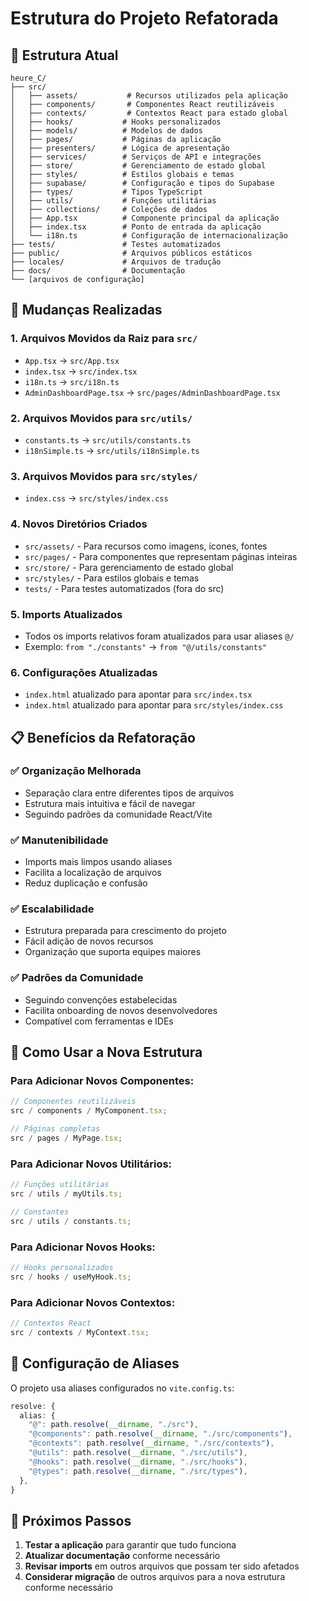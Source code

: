 # Estrutura do Projeto Refatorada

## 📁 Estrutura Atual

```
heure_C/
├── src/
│   ├── assets/           # Recursos utilizados pela aplicação
│   ├── components/       # Componentes React reutilizáveis
│   ├── contexts/         # Contextos React para estado global
│   ├── hooks/           # Hooks personalizados
│   ├── models/          # Modelos de dados
│   ├── pages/           # Páginas da aplicação
│   ├── presenters/      # Lógica de apresentação
│   ├── services/        # Serviços de API e integrações
│   ├── store/           # Gerenciamento de estado global
│   ├── styles/          # Estilos globais e temas
│   ├── supabase/        # Configuração e tipos do Supabase
│   ├── types/           # Tipos TypeScript
│   ├── utils/           # Funções utilitárias
│   ├── collections/     # Coleções de dados
│   ├── App.tsx          # Componente principal da aplicação
│   ├── index.tsx        # Ponto de entrada da aplicação
│   └── i18n.ts          # Configuração de internacionalização
├── tests/               # Testes automatizados
├── public/              # Arquivos públicos estáticos
├── locales/             # Arquivos de tradução
├── docs/                # Documentação
└── [arquivos de configuração]
```

## 🔄 Mudanças Realizadas

### 1. **Arquivos Movidos da Raiz para `src/`**

- `App.tsx` → `src/App.tsx`
- `index.tsx` → `src/index.tsx`
- `i18n.ts` → `src/i18n.ts`
- `AdminDashboardPage.tsx` → `src/pages/AdminDashboardPage.tsx`

### 2. **Arquivos Movidos para `src/utils/`**

- `constants.ts` → `src/utils/constants.ts`
- `i18nSimple.ts` → `src/utils/i18nSimple.ts`

### 3. **Arquivos Movidos para `src/styles/`**

- `index.css` → `src/styles/index.css`

### 4. **Novos Diretórios Criados**

- `src/assets/` - Para recursos como imagens, ícones, fontes
- `src/pages/` - Para componentes que representam páginas inteiras
- `src/store/` - Para gerenciamento de estado global
- `src/styles/` - Para estilos globais e temas
- `tests/` - Para testes automatizados (fora do src)

### 5. **Imports Atualizados**

- Todos os imports relativos foram atualizados para usar aliases `@/`
- Exemplo: `from "./constants"` → `from "@/utils/constants"`

### 6. **Configurações Atualizadas**

- `index.html` atualizado para apontar para `src/index.tsx`
- `index.html` atualizado para apontar para `src/styles/index.css`

## 📋 Benefícios da Refatoração

### ✅ **Organização Melhorada**

- Separação clara entre diferentes tipos de arquivos
- Estrutura mais intuitiva e fácil de navegar
- Seguindo padrões da comunidade React/Vite

### ✅ **Manutenibilidade**

- Imports mais limpos usando aliases
- Facilita a localização de arquivos
- Reduz duplicação e confusão

### ✅ **Escalabilidade**

- Estrutura preparada para crescimento do projeto
- Fácil adição de novos recursos
- Organização que suporta equipes maiores

### ✅ **Padrões da Comunidade**

- Seguindo convenções estabelecidas
- Facilita onboarding de novos desenvolvedores
- Compatível com ferramentas e IDEs

## 🚀 Como Usar a Nova Estrutura

### Para Adicionar Novos Componentes:

```typescript
// Componentes reutilizáveis
src / components / MyComponent.tsx;

// Páginas completas
src / pages / MyPage.tsx;
```

### Para Adicionar Novos Utilitários:

```typescript
// Funções utilitárias
src / utils / myUtils.ts;

// Constantes
src / utils / constants.ts;
```

### Para Adicionar Novos Hooks:

```typescript
// Hooks personalizados
src / hooks / useMyHook.ts;
```

### Para Adicionar Novos Contextos:

```typescript
// Contextos React
src / contexts / MyContext.tsx;
```

## 🔧 Configuração de Aliases

O projeto usa aliases configurados no `vite.config.ts`:

```typescript
resolve: {
  alias: {
    "@": path.resolve(__dirname, "./src"),
    "@components": path.resolve(__dirname, "./src/components"),
    "@contexts": path.resolve(__dirname, "./src/contexts"),
    "@utils": path.resolve(__dirname, "./src/utils"),
    "@hooks": path.resolve(__dirname, "./src/hooks"),
    "@types": path.resolve(__dirname, "./src/types"),
  },
}
```

## 📝 Próximos Passos

1. **Testar a aplicação** para garantir que tudo funciona
2. **Atualizar documentação** conforme necessário
3. **Revisar imports** em outros arquivos que possam ter sido afetados
4. **Considerar migração** de outros arquivos para a nova estrutura conforme necessário
